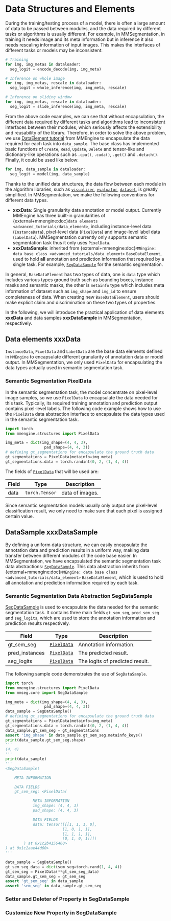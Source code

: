 # Data Structures and Elements

During the training/testing process of a model, there is often a large amount of data to be passed between modules, and the data required by different tasks or algorithms is usually different. For example, in MMSegmentation, in training it needs image and its meta information but in inference it also needs rescaling information of input images. This makes the interfaces of different tasks or models may be inconsistent:

```python
# Training
for img, img_metas in dataloader:
  seg_logit = encode_decode(img, img_meta)

# Inference on whole image
for img, img_metas, rescale in dataloader:
  seg_logit = whole_inference(img, img_meta, rescale)

# Inference on sliding window
for img, img_metas, rescale in dataloader:
  seg_logit = slide_inference(img, img_meta, rescale)
```

From the above code examples, we can see that without encapsulation, the different data required by different tasks and algorithms lead to inconsistent interfaces between their modules, which seriously affects the extensibility and reusability of the library.
Therefore, in order to solve the above problem, we use [DataElement tutorial](https://github.com/open-mmlab/mmengine/blob/main/docs/zh_cn/advanced_tutorials/data_element.md) from MMEngine to encapsulate the data required for each task into `data_sample`.
The base class has implemented basic functions of `Create`, `Read`, `Update`, `Delete` and tensor-like and dictionary-like operations such as `.cpu()`, `.cuda()`, `.get()` and `.detach()`. Finally, it could be used like below:

```python
for img, data_sample in dataloader:
  seg_logit = model(img, data_sample)
```

Thanks to the unified data structures, the data flow between each module in the algorithm libraries, such as [`visualizer`](./visualizers.md), [`evaluator`](./evaluation.md), [`dataset`](./datasets.md), is greatly simplified. In MMSegmentation, we make the following conventions for different data types.

- **xxxData**: Single granularity data annotation or model output. Currently MMEngine has three built-in granularities of {external+mmengine:doc}`data elements <advanced_tutorials/data_element>`, including instance-level data (`InstanceData`), pixel-level data (`PixelData`) and image-level label data (`LabelData`). MMSegmentation currently only supports semantic segmentation task thus it only uses `PixelData`.
- **xxxDataSample**: inherited from {external+mmengine:doc}`MMEngine: data base class <advanced_tutorials/data_element>` `BaseDataElement`, used to hold **all** annotation and prediction information that required by a single task. For example, [`SegDataSample`](mmseg.structures.SegDataSample) for the semantic segmentation.

In general, `BaseDataElement` has two types of data, one is `data` type which includes various types ground truth such as bounding boxes, instance masks and semantic masks, the other is `metainfo` type which includes meta information of dataset such as `img_shape` and `img_id` to ensure　completeness of data. When creating new `BaseDataElement`, users should make explicit claim and discrimination on these two types of properties.

In the following, we will introduce the practical application of data elements **xxxData** and data samples **xxxDataSample** in MMSegmentation, respectively.

## Data elements xxxData

`InstanceData`, `PixelData` and `LabelData` are the base data elements defined in `MMEngine` to encapsulate different granularity of annotation data or model output. In MMSegmentation, we only used `PixelData` for encapsulating the data types actually used in semantic segmentation task.

### Semantic Segmentation PixelData

In the semantic segmentation task, the model concentrate on pixel-level image samples, so we use `PixelData` to encapsulate the data needed for this task. Typically, its required training annotation and prediction output contains pixel-level labels. The following code example shows how to use the `PixelData` data abstraction interface to encapsulate the data types used in the semantic segmentation task.

```python
import torch
from mmengine.structures import PixelData

img_meta = dict(img_shape=(4, 4, 3),
                 pad_shape=(4, 4, 3))
# defining gt_segmentations for encapsulate the ground truth data
gt_segmentations = PixelData(metainfo=img_meta)
gt_segmentations.data = torch.randint(0, 2, (1, 4, 4))
```

The fields of [`PixelData`](#pixeldata) that will be used are:

| Field | Type           | Description     |
| ----- | -------------- | --------------- |
| data  | `torch.Tensor` | data of images. |

Since semantic segmentation models usually only output one pixel-level classification result, we only need to make sure that each pixel is assigned certain value.

## DataSample xxxDataSample

By defining a uniform data structure, we can easily encapsulate the annotation data and prediction results in a uniform way, making data transfer between different modules of the code base easier. In MMSegmentation, we have encapsulated the semantic segmentation task data abstractions: [`SegDataSample`](mmseg.structures.SegDataSample). This data abstraction inherits from {external+mmengine:doc}`MMEngine: data base class <advanced_tutorials/data_element>` `BaseDataElement`, which is used to hold all annotation and prediction information required by each task.

### Semantic Segmentation Data Abstraction SegDataSample

[SegDataSample](mmseg.structures.SegDataSample) is used to encapsulate the data needed for the semantic segmentation task. It contains three main fields `gt_sem_seg`, `pred_sem_seg` and `seg_logits`, which are used to store the annotation information and prediction results respectively.

| Field          | Type                      | Description                     |
| -------------- | ------------------------- | ------------------------------- |
| gt_sem_seg     | [`PixelData`](#pixeldata) | Annotation information.         |
| pred_instances | [`PixelData`](#pixeldata) | The predicted result.           |
| seg_logits     | [`PixelData`](#pixeldata) | The logits of predicted result. |

The following sample code demonstrates the use of `SegDataSample`.

```python
import torch
from mmengine.structures import PixelData
from mmseg.core import SegDataSample

img_meta = dict(img_shape=(4, 4, 3),
                 pad_shape=(4, 4, 3))
data_sample = SegDataSample()
# defining gt_segmentations for encapsulate the ground truth data
gt_segmentations = PixelData(metainfo=img_meta)
gt_segmentations.data = torch.randint(0, 2, (1, 4, 4))
data_sample.gt_sem_seg = gt_segmentations
assert 'img_shape' in data_sample.gt_sem_seg.metainfo_keys()
print(data_sample.gt_sem_seg.shape)
'''
(4, 4)
'''
print(data_sample)
'''
<SegDataSample(

    META INFORMATION

    DATA FIELDS
    gt_sem_seg: <PixelData(

            META INFORMATION
            img_shape: (4, 4, 3)
            pad_shape: (4, 4, 3)

            DATA FIELDS
            data: tensor([[[1, 1, 1, 0],
                         [1, 0, 1, 1],
                         [1, 1, 1, 1],
                         [0, 1, 0, 1]]])
        ) at 0x1c2b4156460>
) at 0x1c2aae44d60>
'''

data_sample = SegDataSample()
gt_sem_seg_data = dict(sem_seg=torch.rand(1, 4, 4))
gt_sem_seg = PixelData(**gt_sem_seg_data)
data_sample.gt_sem_seg = gt_sem_seg
assert 'gt_sem_seg' in data_sample
assert 'sem_seg' in data_sample.gt_sem_seg
```

### Setter and Deleter of Property in SegDataSample

### Customize New Property in SegDataSample
